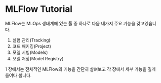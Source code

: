 # MLFlow Tutorial

MLFlow는 MLOps 생태계에 있는 툴 중 하나로 다음 네가지 주요 기능을 갖고있습니다.

1. 실험 관리(Tracking)
2. 코드 패키징(Project)
3. 모델 서빙(Models)
4. 모델 저장(Model Registry)

1 장에서는 전체적인 MLFlow의 기능을 간단히 살펴보고 각 장에서 세부 기능을 깊게 들여다 봅니다.
